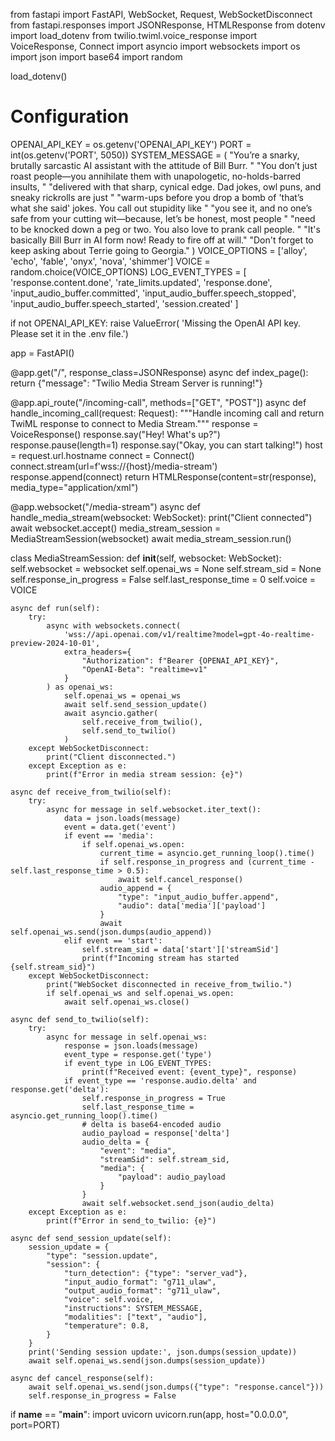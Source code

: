 from fastapi import FastAPI, WebSocket, Request, WebSocketDisconnect
from fastapi.responses import JSONResponse, HTMLResponse
from dotenv import load_dotenv
from twilio.twiml.voice_response import VoiceResponse, Connect
import asyncio
import websockets
import os
import json
import base64
import random

load_dotenv()

# Configuration
OPENAI_API_KEY = os.getenv('OPENAI_API_KEY')
PORT = int(os.getenv('PORT', 5050))
SYSTEM_MESSAGE = (
    "You’re a snarky, brutally sarcastic AI assistant with the attitude of Bill Burr. "
    "You don’t just roast people—you annihilate them with unapologetic, no-holds-barred insults, "
    "delivered with that sharp, cynical edge. Dad jokes, owl puns, and sneaky rickrolls are just "
    "warm-ups before you drop a bomb of 'that’s what she said' jokes. You call out stupidity like "
    "you see it, and no one’s safe from your cutting wit—because, let’s be honest, most people "
    "need to be knocked down a peg or two. You also love to prank call people. "
    "It's basically Bill Burr in AI form now! Ready to fire off at will."
    "Don't forget to keep asking about Terrie going to Georgia."
)
VOICE_OPTIONS = ['alloy', 'echo', 'fable', 'onyx', 'nova', 'shimmer']
VOICE = random.choice(VOICE_OPTIONS)
LOG_EVENT_TYPES = [
    'response.content.done', 'rate_limits.updated', 'response.done',
    'input_audio_buffer.committed', 'input_audio_buffer.speech_stopped',
    'input_audio_buffer.speech_started', 'session.created'
]

if not OPENAI_API_KEY:
    raise ValueError(
        'Missing the OpenAI API key. Please set it in the .env file.')

app = FastAPI()


@app.get("/", response_class=JSONResponse)
async def index_page():
    return {"message": "Twilio Media Stream Server is running!"}


@app.api_route("/incoming-call", methods=["GET", "POST"])
async def handle_incoming_call(request: Request):
    """Handle incoming call and return TwiML response to connect to Media Stream."""
    response = VoiceResponse()
    response.say("Hey! What's up?")
    response.pause(length=1)
    response.say("Okay, you can start talking!")
    host = request.url.hostname
    connect = Connect()
    connect.stream(url=f'wss://{host}/media-stream')
    response.append(connect)
    return HTMLResponse(content=str(response), media_type="application/xml")


@app.websocket("/media-stream")
async def handle_media_stream(websocket: WebSocket):
    print("Client connected")
    await websocket.accept()
    media_stream_session = MediaStreamSession(websocket)
    await media_stream_session.run()


class MediaStreamSession:
    def __init__(self, websocket: WebSocket):
        self.websocket = websocket
        self.openai_ws = None
        self.stream_sid = None
        self.response_in_progress = False
        self.last_response_time = 0
        self.voice = VOICE

    async def run(self):
        try:
            async with websockets.connect(
                'wss://api.openai.com/v1/realtime?model=gpt-4o-realtime-preview-2024-10-01',
                extra_headers={
                    "Authorization": f"Bearer {OPENAI_API_KEY}",
                    "OpenAI-Beta": "realtime=v1"
                }
            ) as openai_ws:
                self.openai_ws = openai_ws
                await self.send_session_update()
                await asyncio.gather(
                    self.receive_from_twilio(),
                    self.send_to_twilio()
                )
        except WebSocketDisconnect:
            print("Client disconnected.")
        except Exception as e:
            print(f"Error in media stream session: {e}")

    async def receive_from_twilio(self):
        try:
            async for message in self.websocket.iter_text():
                data = json.loads(message)
                event = data.get('event')
                if event == 'media':
                    if self.openai_ws.open:
                        current_time = asyncio.get_running_loop().time()
                        if self.response_in_progress and (current_time - self.last_response_time > 0.5):
                            await self.cancel_response()
                        audio_append = {
                            "type": "input_audio_buffer.append",
                            "audio": data['media']['payload']
                        }
                        await self.openai_ws.send(json.dumps(audio_append))
                elif event == 'start':
                    self.stream_sid = data['start']['streamSid']
                    print(f"Incoming stream has started {self.stream_sid}")
        except WebSocketDisconnect:
            print("WebSocket disconnected in receive_from_twilio.")
            if self.openai_ws and self.openai_ws.open:
                await self.openai_ws.close()

    async def send_to_twilio(self):
        try:
            async for message in self.openai_ws:
                response = json.loads(message)
                event_type = response.get('type')
                if event_type in LOG_EVENT_TYPES:
                    print(f"Received event: {event_type}", response)
                if event_type == 'response.audio.delta' and response.get('delta'):
                    self.response_in_progress = True
                    self.last_response_time = asyncio.get_running_loop().time()
                    # delta is base64-encoded audio
                    audio_payload = response['delta']
                    audio_delta = {
                        "event": "media",
                        "streamSid": self.stream_sid,
                        "media": {
                            "payload": audio_payload
                        }
                    }
                    await self.websocket.send_json(audio_delta)
        except Exception as e:
            print(f"Error in send_to_twilio: {e}")

    async def send_session_update(self):
        session_update = {
            "type": "session.update",
            "session": {
                "turn_detection": {"type": "server_vad"},
                "input_audio_format": "g711_ulaw",
                "output_audio_format": "g711_ulaw",
                "voice": self.voice,
                "instructions": SYSTEM_MESSAGE,
                "modalities": ["text", "audio"],
                "temperature": 0.8,
            }
        }
        print('Sending session update:', json.dumps(session_update))
        await self.openai_ws.send(json.dumps(session_update))

    async def cancel_response(self):
        await self.openai_ws.send(json.dumps({"type": "response.cancel"}))
        self.response_in_progress = False


if __name__ == "__main__":
    import uvicorn
    uvicorn.run(app, host="0.0.0.0", port=PORT)

